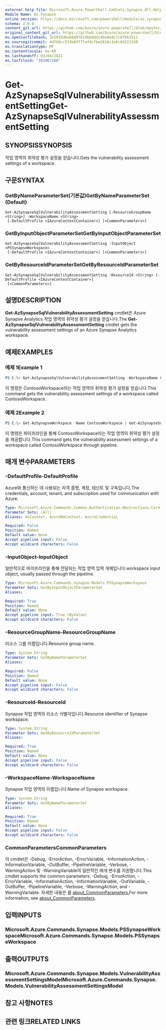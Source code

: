 ```yaml
---
external help file: Microsoft.Azure.PowerShell.Cmdlets.Synapse.dll-Help.xml
Module Name: Az.Synapse
online version: https://docs.microsoft.com/powershell/module/az.synapse/get-azsynapsesqlvulnerabilityassessmentsetting
schema: 2.0.0
content_git_url: https://github.com/Azure/azure-powershell/blob/master/src/Synapse/Synapse/help/Get-AzSynapseSqlVulnerabilityAssessmentSetting.md
original_content_git_url: https://github.com/Azure/azure-powershell/blob/master/src/Synapse/Synapse/help/Get-AzSynapseSqlVulnerabilityAssessmentSetting.md
ms.openlocfilehash: 3e2935d6a68d97619bb0ddc4be9e4c7c8f6b1511
ms.sourcegitcommit: 4dfb0cc533b83f77afdcfbe2618c1e6c8d221330
ms.translationtype: MT
ms.contentlocale: ko-KR
ms.lasthandoff: 03/04/2021
ms.locfileid: "101967168"
---
```

# <span data-ttu-id="2dba1-101">Get-AzSynapseSqlVulnerabilityAssessmentSetting</span><span class="sxs-lookup"><span data-stu-id="2dba1-101">Get-AzSynapseSqlVulnerabilityAssessmentSetting</span></span>

## <span data-ttu-id="2dba1-102">SYNOPSIS</span><span class="sxs-lookup"><span data-stu-id="2dba1-102">SYNOPSIS</span></span>
<span data-ttu-id="2dba1-103">작업 영역의 취약성 평가 설정을 얻습니다.</span><span class="sxs-lookup"><span data-stu-id="2dba1-103">Gets the vulnerability assessment settings of a workspace.</span></span>

## <span data-ttu-id="2dba1-104">구문</span><span class="sxs-lookup"><span data-stu-id="2dba1-104">SYNTAX</span></span>

### <span data-ttu-id="2dba1-105">GetByNameParameterSet(기본값)</span><span class="sxs-lookup"><span data-stu-id="2dba1-105">GetByNameParameterSet (Default)</span></span>
```
Get-AzSynapseSqlVulnerabilityAssessmentSetting [-ResourceGroupName <String>] -WorkspaceName <String>
 [-DefaultProfile <IAzureContextContainer>] [<CommonParameters>]
```

### <span data-ttu-id="2dba1-106">GetByInputObjectParameterSet</span><span class="sxs-lookup"><span data-stu-id="2dba1-106">GetByInputObjectParameterSet</span></span>
```
Get-AzSynapseSqlVulnerabilityAssessmentSetting -InputObject <PSSynapseWorkspace>
 [-DefaultProfile <IAzureContextContainer>] [<CommonParameters>]
```

### <span data-ttu-id="2dba1-107">GetByResourceIdParameterSet</span><span class="sxs-lookup"><span data-stu-id="2dba1-107">GetByResourceIdParameterSet</span></span>
```
Get-AzSynapseSqlVulnerabilityAssessmentSetting -ResourceId <String> [-DefaultProfile <IAzureContextContainer>]
 [<CommonParameters>]
```

## <span data-ttu-id="2dba1-108">설명</span><span class="sxs-lookup"><span data-stu-id="2dba1-108">DESCRIPTION</span></span>
<span data-ttu-id="2dba1-109">**Get-AzSynapseSqlVulnerabilityAssessmentSetting** cmdlet은 Azure Synapse Analytics 작업 영역의 취약성 평가 설정을 얻습니다.</span><span class="sxs-lookup"><span data-stu-id="2dba1-109">The **Get-AzSynapseSqlVulnerabilityAssessmentSetting** cmdlet gets the vulnerability assessment settings of an Azure Synapse Analytics workspace.</span></span>

## <span data-ttu-id="2dba1-110">예제</span><span class="sxs-lookup"><span data-stu-id="2dba1-110">EXAMPLES</span></span>

### <span data-ttu-id="2dba1-111">예제 1</span><span class="sxs-lookup"><span data-stu-id="2dba1-111">Example 1</span></span>
```powershell
PS C:\> Get-AzSynapseSqlVulnerabilityAssessmentSetting -WorkspaceName ContosoWorkspace
```

<span data-ttu-id="2dba1-112">이 명령은 ContosoWorkspace라는 작업 영역의 취약성 평가 설정을 얻습니다.</span><span class="sxs-lookup"><span data-stu-id="2dba1-112">This command gets the vulnerability assessment settings of a workspace called ContosoWorkspace.</span></span>

### <span data-ttu-id="2dba1-113">예제 2</span><span class="sxs-lookup"><span data-stu-id="2dba1-113">Example 2</span></span>
```powershell
PS C:\> Get-AzSynapseWorkspace -Name ContosoWorkspace | Get-AzSynapseSqlVulnerabilityAssessmentSetting
```

<span data-ttu-id="2dba1-114">이 명령은 파이프라인을 통해 ContosoWorkspace라는 작업 영역의 취약성 평가 설정을 제공합니다.</span><span class="sxs-lookup"><span data-stu-id="2dba1-114">This command gets the vulnerability assessment settings of a workspace called ContosoWorkspace through pipeline.</span></span>

## <span data-ttu-id="2dba1-115">매개 변수</span><span class="sxs-lookup"><span data-stu-id="2dba1-115">PARAMETERS</span></span>

### <span data-ttu-id="2dba1-116">-DefaultProfile</span><span class="sxs-lookup"><span data-stu-id="2dba1-116">-DefaultProfile</span></span>
<span data-ttu-id="2dba1-117">Azure와 통신하는 데 사용되는 자격 증명, 계정, 테넌트 및 구독입니다.</span><span class="sxs-lookup"><span data-stu-id="2dba1-117">The credentials, account, tenant, and subscription used for communication with Azure.</span></span>

```yaml
Type: Microsoft.Azure.Commands.Common.Authentication.Abstractions.Core.IAzureContextContainer
Parameter Sets: (All)
Aliases: AzContext, AzureRmContext, AzureCredential

Required: False
Position: Named
Default value: None
Accept pipeline input: False
Accept wildcard characters: False
```

### <span data-ttu-id="2dba1-118">-InputObject</span><span class="sxs-lookup"><span data-stu-id="2dba1-118">-InputObject</span></span>
<span data-ttu-id="2dba1-119">일반적으로 파이프라인을 통해 전달되는 작업 영역 입력 개체입니다.</span><span class="sxs-lookup"><span data-stu-id="2dba1-119">workspace input object, usually passed through the pipeline.</span></span>

```yaml
Type: Microsoft.Azure.Commands.Synapse.Models.PSSynapseWorkspace
Parameter Sets: GetByInputObjectParameterSet
Aliases:

Required: True
Position: Named
Default value: None
Accept pipeline input: True (ByValue)
Accept wildcard characters: False
```

### <span data-ttu-id="2dba1-120">-ResourceGroupName</span><span class="sxs-lookup"><span data-stu-id="2dba1-120">-ResourceGroupName</span></span>
<span data-ttu-id="2dba1-121">리소스 그룹 이름입니다.</span><span class="sxs-lookup"><span data-stu-id="2dba1-121">Resource group name.</span></span>

```yaml
Type: System.String
Parameter Sets: GetByNameParameterSet
Aliases:

Required: False
Position: Named
Default value: None
Accept pipeline input: False
Accept wildcard characters: False
```

### <span data-ttu-id="2dba1-122">-ResourceId</span><span class="sxs-lookup"><span data-stu-id="2dba1-122">-ResourceId</span></span>
<span data-ttu-id="2dba1-123">Synapse 작업 영역의 리소스 식별자입니다.</span><span class="sxs-lookup"><span data-stu-id="2dba1-123">Resource identifier of Synapse workspace.</span></span>

```yaml
Type: System.String
Parameter Sets: GetByResourceIdParameterSet
Aliases:

Required: True
Position: Named
Default value: None
Accept pipeline input: False
Accept wildcard characters: False
```

### <span data-ttu-id="2dba1-124">-WorkspaceName</span><span class="sxs-lookup"><span data-stu-id="2dba1-124">-WorkspaceName</span></span>
<span data-ttu-id="2dba1-125">Synapse 작업 영역의 이름입니다.</span><span class="sxs-lookup"><span data-stu-id="2dba1-125">Name of Synapse workspace.</span></span>

```yaml
Type: System.String
Parameter Sets: GetByNameParameterSet
Aliases:

Required: True
Position: Named
Default value: None
Accept pipeline input: False
Accept wildcard characters: False
```

### <span data-ttu-id="2dba1-126">CommonParameters</span><span class="sxs-lookup"><span data-stu-id="2dba1-126">CommonParameters</span></span>
<span data-ttu-id="2dba1-127">이 cmdlet은 -Debug, -ErrorAction, -ErrorVariable, -InformationAction, -InformationVariable, -OutBuffer, -PipelineVariable, -Verbose, -WarningAction 및 -WarningVariable의 일반적인 매개 변수를 지원합니다.</span><span class="sxs-lookup"><span data-stu-id="2dba1-127">This cmdlet supports the common parameters: -Debug, -ErrorAction, -ErrorVariable, -InformationAction, -InformationVariable, -OutVariable, -OutBuffer, -PipelineVariable, -Verbose, -WarningAction, and -WarningVariable.</span></span> <span data-ttu-id="2dba1-128">자세한 내용은 를 [about_CommonParameters.](http://go.microsoft.com/fwlink/?LinkID=113216)</span><span class="sxs-lookup"><span data-stu-id="2dba1-128">For more information, see [about_CommonParameters](http://go.microsoft.com/fwlink/?LinkID=113216).</span></span>

## <span data-ttu-id="2dba1-129">입력</span><span class="sxs-lookup"><span data-stu-id="2dba1-129">INPUTS</span></span>

### <span data-ttu-id="2dba1-130">Microsoft.Azure.Commands.Synapse.Models.PSSynapseWorkspace</span><span class="sxs-lookup"><span data-stu-id="2dba1-130">Microsoft.Azure.Commands.Synapse.Models.PSSynapseWorkspace</span></span>

## <span data-ttu-id="2dba1-131">출력</span><span class="sxs-lookup"><span data-stu-id="2dba1-131">OUTPUTS</span></span>

### <span data-ttu-id="2dba1-132">Microsoft.Azure.Commands.Synapse.Models.VulnerabilityAssessmentSettingsModel</span><span class="sxs-lookup"><span data-stu-id="2dba1-132">Microsoft.Azure.Commands.Synapse.Models.VulnerabilityAssessmentSettingsModel</span></span>

## <span data-ttu-id="2dba1-133">참고 사항</span><span class="sxs-lookup"><span data-stu-id="2dba1-133">NOTES</span></span>

## <span data-ttu-id="2dba1-134">관련 링크</span><span class="sxs-lookup"><span data-stu-id="2dba1-134">RELATED LINKS</span></span>
